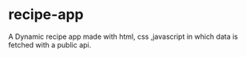 # recipe-app
A Dynamic recipe app made with html, css ,javascript in which data is fetched with a public api.
